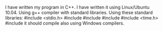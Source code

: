 I have written my program in C++. I have written it using Linux/Ubuntu 10.04. Using g++ compiler with standard libraries. Using these standard libraries:
#include <stdio.h>
#include <iostream>
#include <cstdlib>
#include <cmath>
#include <time.h>
#include <iomanip>
it should compile also using Windows compilers.

